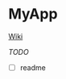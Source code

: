 # MyApp

[ Wiki ][wiki]

[wiki]: https://github.com/mateo-navarrete/personal_project/wiki

_TODO_  
- [ ] readme
